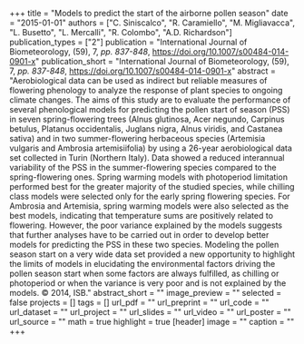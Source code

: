 +++
title = "Models to predict the start of the airborne pollen season"
date = "2015-01-01"
authors = ["C. Siniscalco", "R. Caramiello", "M. Migliavacca", "L. Busetto", "L. Mercalli", "R. Colombo", "A.D. Richardson"]
publication_types = ["2"]
publication = "International Journal of Biometeorology, (59), 7, _pp. 837-848_, https://doi.org/10.1007/s00484-014-0901-x"
publication_short = "International Journal of Biometeorology, (59), 7, _pp. 837-848_, https://doi.org/10.1007/s00484-014-0901-x"
abstract = "Aerobiological data can be used as indirect but reliable measures of flowering phenology to analyze the response of plant species to ongoing climate changes. The aims of this study are to evaluate the performance of several phenological models for predicting the pollen start of season (PSS) in seven spring-flowering trees (Alnus glutinosa, Acer negundo, Carpinus betulus, Platanus occidentalis, Juglans nigra, Alnus viridis, and Castanea sativa) and in two summer-flowering herbaceous species (Artemisia vulgaris and Ambrosia artemisiifolia) by using a 26-year aerobiological data set collected in Turin (Northern Italy). Data showed a reduced interannual variability of the PSS in the summer-flowering species compared to the spring-flowering ones. Spring warming models with photoperiod limitation performed best for the greater majority of the studied species, while chilling class models were selected only for the early spring flowering species. For Ambrosia and Artemisia, spring warming models were also selected as the best models, indicating that temperature sums are positively related to flowering. However, the poor variance explained by the models suggests that further analyses have to be carried out in order to develop better models for predicting the PSS in these two species. Modeling the pollen season start on a very wide data set provided a new opportunity to highlight the limits of models in elucidating the environmental factors driving the pollen season start when some factors are always fulfilled, as chilling or photoperiod or when the variance is very poor and is not explained by the models. © 2014, ISB."
abstract_short = ""
image_preview = ""
selected = false
projects = []
tags = []
url_pdf = ""
url_preprint = ""
url_code = ""
url_dataset = ""
url_project = ""
url_slides = ""
url_video = ""
url_poster = ""
url_source = ""
math = true
highlight = true
[header]
image = ""
caption = ""
+++
